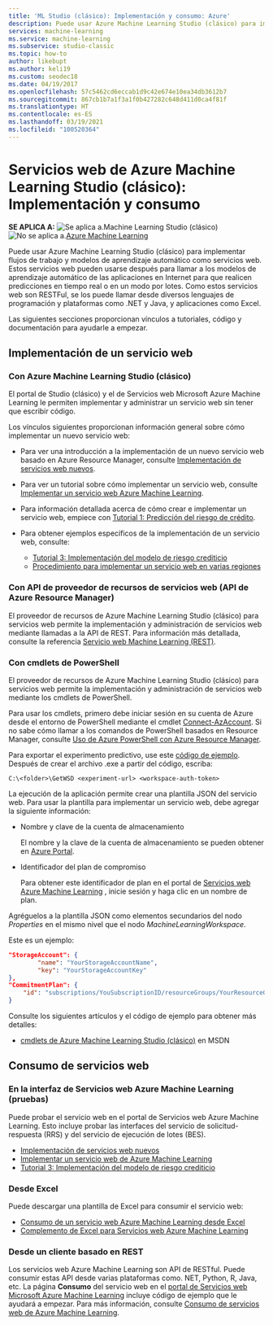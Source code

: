 ```yaml
---
title: 'ML Studio (clásico): Implementación y consumo: Azure'
description: Puede usar Azure Machine Learning Studio (clásico) para implementar flujos de trabajo y modelos de aprendizaje automático como servicios web. Estos servicios web pueden usarse después para llamar a los modelos de aprendizaje automático de las aplicaciones en Internet para que realicen predicciones en tiempo real o en un modo por lotes.
services: machine-learning
ms.service: machine-learning
ms.subservice: studio-classic
ms.topic: how-to
author: likebupt
ms.author: keli19
ms.custom: seodec18
ms.date: 04/19/2017
ms.openlocfilehash: 57c5462cd6eccab1d9c42e674e10ea34db3612b7
ms.sourcegitcommit: 867cb1b7a1f3a1f0b427282c648d411d0ca4f81f
ms.translationtype: HT
ms.contentlocale: es-ES
ms.lasthandoff: 03/19/2021
ms.locfileid: "100520364"
---
```

# <a name="azure-machine-learning-studio-classic-web-services-deployment-and-consumption"></a>Servicios web de Azure Machine Learning Studio (clásico): Implementación y consumo

**SE APLICA A:**  ![Se aplica a.](../../../includes/media/aml-applies-to-skus/yes.png)Machine Learning Studio (clásico)   ![No se aplica a.](../../../includes/media/aml-applies-to-skus/no.png)[Azure Machine Learning](../overview-what-is-machine-learning-studio.md#ml-studio-classic-vs-azure-machine-learning-studio)

Puede usar Azure Machine Learning Studio (clásico) para implementar flujos de trabajo y modelos de aprendizaje automático como servicios web. Estos servicios web pueden usarse después para llamar a los modelos de aprendizaje automático de las aplicaciones en Internet para que realicen predicciones en tiempo real o en un modo por lotes. Como estos servicios web son RESTFul, se los puede llamar desde diversos lenguajes de programación y plataformas como .NET y Java, y aplicaciones como Excel.

Las siguientes secciones proporcionan vínculos a tutoriales, código y documentación para ayudarle a empezar.

## <a name="deploy-a-web-service"></a>Implementación de un servicio web

### <a name="with-azure-machine-learning-studio-classic"></a>Con Azure Machine Learning Studio (clásico)

El portal de Studio (clásico) y el de Servicios web Microsoft Azure Machine Learning le permiten implementar y administrar un servicio web sin tener que escribir código.

Los vínculos siguientes proporcionan información general sobre cómo implementar un nuevo servicio web:

* Para ver una introducción a la implementación de un nuevo servicio web basado en Azure Resource Manager, consulte [Implementación de servicios web nuevos](deploy-a-machine-learning-web-service.md).
* Para ver un tutorial sobre cómo implementar un servicio web, consulte [Implementar un servicio web Azure Machine Learning](deploy-a-machine-learning-web-service.md).
* Para información detallada acerca de cómo crear e implementar un servicio web, empiece con [Tutorial 1: Predicción del riesgo de crédito](tutorial-part1-credit-risk.md).
* Para obtener ejemplos específicos de la implementación de un servicio web, consulte:

  * [Tutorial 3: Implementación del modelo de riesgo crediticio](tutorial-part3-credit-risk-deploy.md)
  * [Procedimiento para implementar un servicio web en varias regiones](deploy-a-machine-learning-web-service.md#multi-region)

### <a name="with-web-services-resource-provider-apis-azure-resource-manager-apis"></a>Con API de proveedor de recursos de servicios web (API de Azure Resource Manager)

El proveedor de recursos de Azure Machine Learning Studio (clásico) para servicios web permite la implementación y administración de servicios web mediante llamadas a la API de REST. Para información más detallada, consulte la referencia [Servicio web Machine Learning (REST)](/rest/api/machinelearning/index).

<!-- [Machine Learning Web Service (REST)](/rest/api/machinelearning/webservices) reference. -->

### <a name="with-powershell-cmdlets"></a>Con cmdlets de PowerShell

El proveedor de recursos de Azure Machine Learning Studio (clásico) para servicios web permite la implementación y administración de servicios web mediante los cmdlets de PowerShell.

Para usar los cmdlets, primero debe iniciar sesión en su cuenta de Azure desde el entorno de PowerShell mediante el cmdlet [Connect-AzAccount](/powershell/module/az.accounts/connect-azaccount). Si no sabe cómo llamar a los comandos de PowerShell basados en Resource Manager, consulte [Uso de Azure PowerShell con Azure Resource Manager](../../azure-resource-manager/management/manage-resources-powershell.md).

Para exportar el experimento predictivo, use este [código de ejemplo](https://github.com/ritwik20/AzureML-WebServices). Después de crear el archivo .exe a partir del código, escriba:

```azurepowershell
C:\<folder>\GetWSD <experiment-url> <workspace-auth-token>
```

La ejecución de la aplicación permite crear una plantilla JSON del servicio web. Para usar la plantilla para implementar un servicio web, debe agregar la siguiente información:

* Nombre y clave de la cuenta de almacenamiento

    El nombre y la clave de la cuenta de almacenamiento se pueden obtener en [Azure Portal](https://portal.azure.com/).
* Identificador del plan de compromiso

    Para obtener este identificador de plan en el portal de [Servicios web Azure Machine Learning](https://services.azureml.net) , inicie sesión y haga clic en un nombre de plan.

Agréguelos a la plantilla JSON como elementos secundarios del nodo *Properties* en el mismo nivel que el nodo *MachineLearningWorkspace*.

Este es un ejemplo:

```json
"StorageAccount": {
        "name": "YourStorageAccountName",
        "key": "YourStorageAccountKey"
},
"CommitmentPlan": {
    "id": "subscriptions/YouSubscriptionID/resourceGroups/YourResourceGroupID/providers/Microsoft.MachineLearning/commitmentPlans/YourPlanName"
}
```

Consulte los siguientes artículos y el código de ejemplo para obtener más detalles:

* [cmdlets de Azure Machine Learning Studio (clásico)](/powershell/module/az.machinelearning) en MSDN

## <a name="consume-the-web-services"></a>Consumo de servicios web

### <a name="from-the-azure-machine-learning-web-services-ui-testing"></a>En la interfaz de Servicios web Azure Machine Learning (pruebas)

Puede probar el servicio web en el portal de Servicios web Azure Machine Learning. Esto incluye probar las interfaces del servicio de solicitud-respuesta (RRS) y del servicio de ejecución de lotes (BES).

* [Implementación de servicios web nuevos](deploy-a-machine-learning-web-service.md)
* [Implementar un servicio web de Azure Machine Learning](deploy-a-machine-learning-web-service.md)
* [Tutorial 3: Implementación del modelo de riesgo crediticio](tutorial-part3-credit-risk-deploy.md)

### <a name="from-excel"></a>Desde Excel

Puede descargar una plantilla de Excel para consumir el servicio web:

* [Consumo de un servicio web Azure Machine Learning desde Excel](consuming-from-excel.md)
* [Complemento de Excel para Servicios web Azure Machine Learning](excel-add-in-for-web-services.md)

### <a name="from-a-rest-based-client"></a>Desde un cliente basado en REST

Los servicios web Azure Machine Learning son API de RESTful. Puede consumir estas API desde varias plataformas como. NET, Python, R, Java, etc. La página **Consumo** del servicio web en el [portal de Servicios web Microsoft Azure Machine Learning](https://services.azureml.net) incluye código de ejemplo que le ayudará a empezar. Para más información, consulte [Consumo de servicios web de Azure Machine Learning](consume-web-services.md).